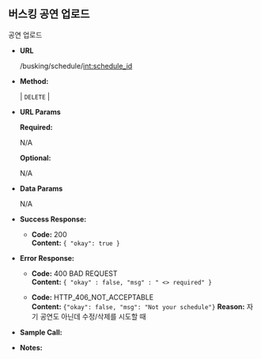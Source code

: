 **버스킹 공연 업로드**
----
  공연 업로드

* **URL**

  /busking/schedule/<int:schedule_id>

* **Method:**
  
  | `DELETE` |
  
*  **URL Params** 

   **Required:**
 
   N/A

   **Optional:**
 
   N/A

* **Data Params**

  N/A

* **Success Response:**
  
  * **Code:** 200 <br />
    **Content:** `{ "okay": true }`
 
* **Error Response:**


  * **Code:** 400 BAD REQUEST <br />
    **Content:** `{ "okay" : false, "msg" : " <> required" }`

  * **Code:** HTTP_406_NOT_ACCEPTABLE <br />
    **Content:** `{"okay": false, "msg": "Not your schedule"}`
    **Reason:** 자기 공연도 아닌데 수정/삭제를 시도할 때

* **Sample Call:**


* **Notes:**

